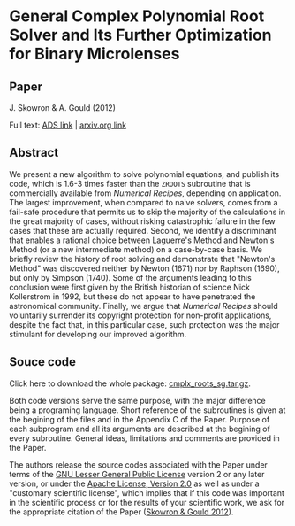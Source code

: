 General Complex Polynomial Root Solver and Its Further Optimization for Binary Microlenses
==========================================================================================

Paper
-----

J. Skowron & A. Gould (2012)

Full text: [ADS link](http://adsabs.harvard.edu/abs/2012arXiv1203.1034S) |
[arxiv.org link](http://arxiv.org/abs/1203.1034)

Abstract
--------

We present a new algorithm to solve polynomial equations, and publish its code,
which is 1.6-3 times faster than the `ZROOTS` subroutine that is commercially
available from *Numerical Recipes*, depending on application.  The largest
improvement, when compared to naive solvers, comes from a fail-safe procedure
that permits us to skip the majority of the calculations in the great majority
of cases, without risking catastrophic failure in the few cases that these are
actually required.  Second, we identify a discriminant that enables a rational
choice between Laguerre's Method and Newton's Method (or a new intermediate
method) on a case-by-case basis.  We briefly review the history of root solving
and demonstrate that "Newton's Method" was discovered neither by Newton (1671)
nor by Raphson (1690), but only by Simpson (1740).  Some of the arguments
leading to this conclusion were first given by the British historian of science
Nick Kollerstrom in 1992, but these do not appear to have penetrated the
astronomical community.  Finally, we argue that *Numerical Recipes* should
voluntarily surrender its copyright protection for non-profit applications,
despite the fact that, in this particular case, such protection was the major
stimulant for developing our improved algorithm.

Souce code
----------

Click here to download the whole package:
[cmplx_roots_sg.tar.gz](https://github.com/giordano/cmplx-roots-sg/archive/master.tar.gz).

Both code versions serve the same purpose, with the major difference being a
programing language.  Short reference of the subroutines is given at the
begining of the files and in the Appendix C of the Paper.  Purpose of each
subprogram and all its arguments are described at the begining of every
subroutine.  General ideas, limitations and comments are provided in the Paper.

The authors release the source codes associated with the Paper under terms of
the [GNU Lesser General Public License](http://www.gnu.org/licenses/lgpl.html)
version 2 or any later version, or under the
[Apache License, Version 2.0](http://www.apache.org/licenses/LICENSE-2.0) as
well as under a "customary scientific license", which implies that if this code
was important in the scientific process or for the results of your scientific
work, we ask for the appropriate citation of the Paper
([Skowron & Gould 2012](http://arxiv.org/abs/1203.1034)).
